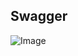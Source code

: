 ## Swagger

![Image](https://github.com/user-attachments/assets/abd7bfe0-07c1-43f0-8a9d-1cb7163bdc2b)